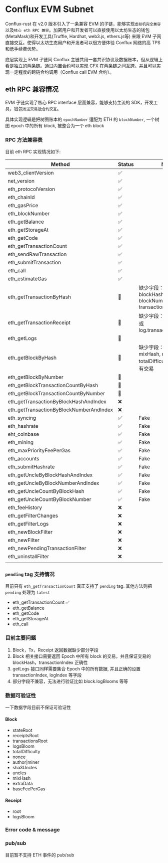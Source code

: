# Conflux EVM Subnet

Conflux-rust 在 v2.0 版本引入了一条兼容 EVM 的子链，能够实现`虚拟机完全兼容`以及`核心 eth RPC 兼容`。加密用户和开发者可以直接使用以太坊生态的钱包(MetaMask)和开发工具(Truffle, Hardhat, web3.js, ethers.js等) 来跟 EVM 子网直接交互。使得以太坊生态用户和开发者可以很方便体验 Conflux 网络的高 TPS 和低手续费优势。

底层实现上 EVM 子链同 Conflux 主链共用一套共识协议及数据账本，但从逻辑上看是独立的两条链。通过内置合约可以实现 CFX 在两条链之间互跨。并且可以实现一定程度的跨链合约调用（Conflux call EVM 合约）。

## eth RPC 兼容情况

EVM 子链实现了核心 RPC interface 层面兼容，能够支持主流的 SDK，开发工具，钱包`发送交易`及`合约交互`。

具体实现逻辑是把树图账本的 `epochNumber` 适配为 ETH 的 `blockNumber`, 一个树图 epoch 中的所有 block, 被整合为一个 eth block

### RPC 方法兼容表

目前 eth RPC 实现情况如下:

| Method                 | Status      | Note    |
| ---------------------- | ----------- |-------- |
| web3_clientVersion     | ✅       |  |
| net_version | ✅       |  |
| eth_protocolVersion | ✅       |  |
| eth_chainId | ✅ | |
| eth_gasPrice | ✅ | |
| eth_blockNumber | ✅ | |
| eth_getBalance | ✅ | |
| eth_getStorageAt | ✅ | |
| eth_getCode | ✅ | |
| eth_getTransactionCount | ✅ | |
| eth_sendRawTransaction | ✅ | |
| eth_submitTransaction | ✅ | |
| eth_call | ✅ | |
| eth_estimateGas | ✅ | |
| eth_getTransactionByHash | 👿 | 缺少字段：type, blockHash, blockNumber, transactionIndex |
| eth_getTransactionReceipt | 👿 | 缺少字段：log.logIndex 或 log.transactionLogIndex |
| eth_getLogs | 👿 | |
| eth_getBlockByHash | 👿 | 缺少字段：logsBloom, mixHash, nonce, totalDifficulty 未返回所有交易 |
| eth_getBlockByNumber | 👿 | |
| eth_getBlockTransactionCountByHash | 👿 | |
| eth_getBlockTransactionCountByNumber | 👿 | |
| eth_getTransactionByBlockHashAndIndex | ❌ | |
| eth_getTransactionByBlockNumberAndIndex | ❌ | |
| eth_syncing | ✅ | Fake |
| eth_hashrate | ✅ | Fake |
| eht_coinbase | ✅ | Fake |
| eth_mining | ✅ | Fake |
| eth_maxPriorityFeePerGas | ✅ | Fake |
| eth_accounts | ✅ | Fake |
| eth_submitHashrate | ✅ | Fake |
| eth_getUncleByBlockHashAndIndex | ✅ | Fake |
| eth_getUncleByBlockNumberAndIndex | ✅ | Fake |
| eth_getUncleCountByBlockHash | ✅ | Fake |
| eth_getUncleCountByBlockNumber | ✅ | Fake |
| eth_feeHistory | ❌ | |
| eth_getFilterChanges | ❌ | |
| eth_getFilterLogs | ❌ | |
| eth_newBlockFilter | ❌ | |
| eth_newFilter | ❌ | |
| eth_newPendingTransactionFilter | ❌ | |
| eth_uninstallFilter | ❌ | |
|  |  | |

### `pending` tag 支持情况

目前只有 `eth_getTransactionCount` 真正支持了 `pending` tag. 其他方法则把  `pending` 处理为 `latest`

* eth_getTransactionCount ✅
* eth_getBalance
* eth_getCode
* eth_getStorageAt
* eth_call

### 目前主要问题

1. Block，Tx，Receipt 返回数据缺少部分字段
2. Block 相关接口需要返回 Epoch 中所有 block 的交易，并且保证交易的 blockHash，transactionIndex 正确性
3. getLogs 接口同样需要集合 Epoch 中的所有数据, 并且正确的设置 transactionIndex, logIndex 等字段
4. 部分字段不兼容，无法进行验证比如 block.logBlooms 等等

### 数据可验证性

一下数据字段目前不保证可验证性

#### Block

* stateRoot
* receiptsRoot
* transactionsRoot
* logsBloom
* totalDifficulty
* nonce
* author|miner
* sha3Uncles
* uncles
* mixHash
* extraData
* baseFeePerGas

#### Receipt

* root
* logsBloom

### Error code & message

### pub/sub

目前暂不支持 ETH 事件的 pub/sub
